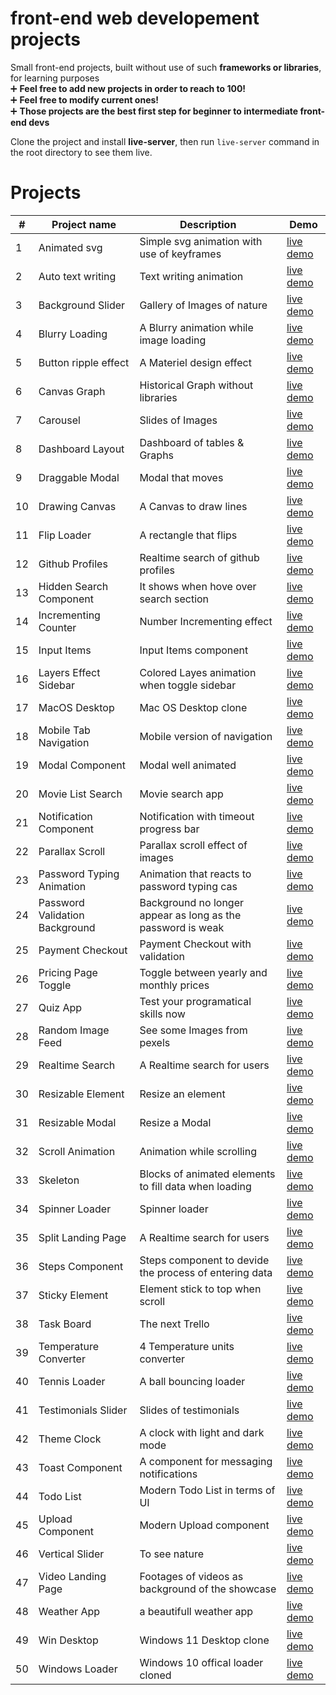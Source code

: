 # front-end web developement projects

Small front-end projects, built without use of such **frameworks or libraries**, for learning purposes</br>
➕ <strong>Feel free to add new projects in order to reach to 100!</strong></br>
➕ <strong>Feel free to modify current ones!</strong></br>
➕ <strong>Those projects are the best first step for beginner to intermediate front-end devs</strong></br>


Clone the project and install **live-server**, then run `live-server` command in the root directory to see them live.


# Projects

|#|Project name | Description  | Demo |
--- | --- | --- | ---|
|1|Animated svg|Simple svg animation with use of keyframes|[live demo](https://50-mini-projects-xi.vercel.app/animated-svg)|
|2|Auto text writing|Text writing animation|[live demo](https://50-mini-projects-xi.vercel.app/auto-text-writing)|
|3|Background Slider|Gallery of Images of nature|[live demo](https://50-mini-projects-xi.vercel.app/background-slider)|
|4|Blurry Loading|A Blurry animation while image loading|[live demo](https://50-mini-projects-xi.vercel.app/blurry-loading)|
|5|Button ripple effect|A Materiel design effect|[live demo](https://50-mini-projects-xi.vercel.app/button-ripple-effect)|
|6|Canvas Graph|Historical Graph without libraries|[live demo](https://50-mini-projects-xi.vercel.app/canvas-graph)|
|7|Carousel|Slides of Images|[live demo](https://50-mini-projects-xi.vercel.app/carousel)|
|8|Dashboard Layout|Dashboard of tables & Graphs|[live demo](https://50-mini-projects-xi.vercel.app/dashboard-layout)|
|9|Draggable Modal|Modal that moves|[live demo](https://50-mini-projects-xi.vercel.app/draggable-modal)|
|10|Drawing Canvas|A Canvas to draw lines|[live demo](https://50-mini-projects-xi.vercel.app/drawing-canvas)|
|11|Flip Loader|A rectangle that flips|[live demo](https://50-mini-projects-xi.vercel.app/flip-loader)|
|12|Github Profiles|Realtime search of github profiles|[live demo](https://50-mini-projects-xi.vercel.app/github-profiles)|
|13|Hidden Search Component|It shows when hove over search section|[live demo](https://50-mini-projects-xi.vercel.app/hidden-search-component)|
|14|Incrementing Counter|Number Incrementing effect|[live demo](https://50-mini-projects-xi.vercel.app/incrementing-counter)|
|15|Input Items|Input Items component|[live demo](https://50-mini-projects-xi.vercel.app/input-items)|
|16|Layers Effect Sidebar|Colored Layes animation when toggle sidebar|[live demo](https://50-mini-projects-xi.vercel.app/layers-effect-sidebar)|
|17|MacOS Desktop|Mac OS Desktop clone|[live demo](https://50-mini-projects-xi.vercel.app/macos-desktop)|
|18|Mobile Tab Navigation|Mobile version of navigation|[live demo](https://50-mini-projects-xi.vercel.app/mobile-tab-navigation)|
|19|Modal Component|Modal well animated|[live demo](https://50-mini-projects-xi.vercel.app/modal-component)|
|20|Movie List Search|Movie search app|[live demo](https://50-mini-projects-xi.vercel.app/movie-list-search)|
|21|Notification Component|Notification with timeout progress bar|[live demo](https://50-mini-projects-xi.vercel.app/notification-component)|
|22|Parallax Scroll|Parallax scroll effect of images|[live demo](https://50-mini-projects-xi.vercel.app/parallax-scroll)|
|23|Password Typing Animation|Animation that reacts to password typing cas|[live demo](https://50-mini-projects-xi.vercel.app/password-typing-animation)|
|24|Password Validation Background|Background no longer appear as long as the password is weak|[live demo](https://50-mini-projects-xi.vercel.app/password-validation-background)|
|25|Payment Checkout|Payment Checkout with validation|[live demo](https://50-mini-projects-xi.vercel.app/payment-checkout)|
|26|Pricing Page Toggle|Toggle between yearly and monthly prices|[live demo](https://50-mini-projects-xi.vercel.app/pricing-page-toggle)|
|27|Quiz App|Test your programatical skills now|[live demo](https://50-mini-projects-xi.vercel.app/quiz-app)|
|28|Random Image Feed|See some Images from pexels|[live demo](https://50-mini-projects-xi.vercel.app/random-image-feed)|
|29|Realtime Search|A Realtime search for users|[live demo](https://50-mini-projects-xi.vercel.app/realtime-search)|
|30|Resizable Element|Resize an element|[live demo](https://50-mini-projects-xi.vercel.app/resizable-element)|
|31|Resizable Modal|Resize a Modal|[live demo](https://50-mini-projects-xi.vercel.app/resizable-modal)|
|32|Scroll Animation|Animation while scrolling|[live demo](https://50-mini-projects-xi.vercel.app/scroll-animation)|
|33|Skeleton|Blocks of animated elements to fill data when loading|[live demo](https://50-mini-projects-xi.vercel.app/skeleton)|
|34|Spinner Loader|Spinner loader|[live demo](https://50-mini-projects-xi.vercel.app/spinner-loader)|
|35|Split Landing Page|A Realtime search for users|[live demo](https://50-mini-projects-xi.vercel.app/split-landingpage)|
|36|Steps Component|Steps component to devide the process of entering data|[live demo](https://50-mini-projects-xi.vercel.app/steps-component)|
|37|Sticky Element|Element stick to top when scroll|[live demo](https://50-mini-projects-xi.vercel.app/sticky-element)|
|38|Task Board|The next Trello|[live demo](https://50-mini-projects-xi.vercel.app/task-board)|
|39|Temperature Converter|4 Temperature units converter|[live demo](https://50-mini-projects-xi.vercel.app/temperature-converter)|
|40|Tennis Loader|A ball bouncing loader|[live demo](https://50-mini-projects-xi.vercel.app/tennis-loader)|
|41|Testimonials Slider|Slides of testimonials|[live demo](https://50-mini-projects-xi.vercel.app/testimonials-slider)|
|42|Theme Clock|A clock with light and dark mode|[live demo](https://50-mini-projects-xi.vercel.app/theme-clock)|
|43|Toast Component|A component for messaging notifications|[live demo](https://50-mini-projects-xi.vercel.app/toast-component)|
|44|Todo List|Modern Todo List in terms of UI|[live demo](https://50-mini-projects-xi.vercel.app/todo-list)|
|45|Upload Component|Modern Upload component|[live demo](https://50-mini-projects-xi.vercel.app/upload-component)|
|46|Vertical Slider|To see nature|[live demo](https://50-mini-projects-xi.vercel.app/vertical-slider)|
|47|Video Landing Page|Footages of videos as background of the showcase|[live demo](https://50-mini-projects-xi.vercel.app/video-landingpage)|
|48|Weather App|a beautifull weather app|[live demo](https://50-mini-projects-xi.vercel.app/weather-app)|
|49|Win Desktop|Windows 11 Desktop clone|[live demo](https://50-mini-projects-xi.vercel.app/win-desktop)|
|50|Windows Loader|Windows 10 offical loader cloned|[live demo](https://50-mini-projects-xi.vercel.app/windows-loader)|
